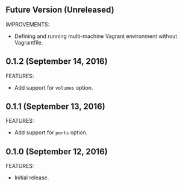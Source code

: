 ## Future Version (Unreleased)

IMPROVEMENTS:

  - Defining and running multi-machine Vagrant environment without Vagrantfile.

## 0.1.2 (September 14, 2016)

FEATURES:

  - Add support for `volumes` option.

## 0.1.1 (September 13, 2016)

FEATURES:

  - Add support for `ports` option.

## 0.1.0 (September 12, 2016)

FEATURES:

  - Initial release.
